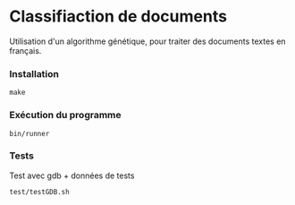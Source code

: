 # Classifiaction de documents

Utilisation d'un algorithme génétique, pour traiter des documents textes en français.

### Installation

```
make
```

### Exécution du programme

```
bin/runner
```

### Tests

Test avec gdb + données de tests

```
test/testGDB.sh
```
